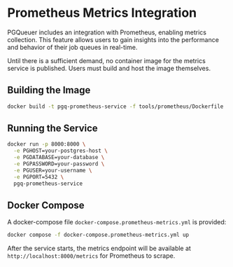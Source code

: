 Prometheus Metrics Integration
==============================
PGQueuer includes an integration with Prometheus, enabling metrics collection. This feature allows users to gain insights into the performance and behavior of their job queues in real-time.

Until there is a sufficient demand, no container image for the metrics service is published. Users must build and host the image themselves.

Building the Image
------------------

```bash
docker build -t pgq-prometheus-service -f tools/prometheus/Dockerfile .
```

Running the Service
-------------------

```bash
docker run -p 8000:8000 \
  -e PGHOST=your-postgres-host \
  -e PGDATABASE=your-database \
  -e PGPASSWORD=your-password \
  -e PGUSER=your-username \
  -e PGPORT=5432 \
  pgq-prometheus-service
```

Docker Compose
--------------

A docker-compose file `docker-compose.prometheus-metrics.yml` is provided:

```bash
docker compose -f docker-compose.prometheus-metrics.yml up
```

After the service starts, the metrics endpoint will be available at `http://localhost:8000/metrics` for Prometheus to scrape.
